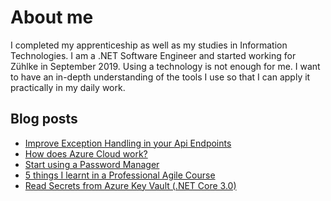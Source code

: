 # About me
I completed my apprenticeship as well as my studies in Information Technologies. I am a .NET Software Engineer and started working for Zühlke in September 2019. Using a technology is not enough for me. I want to have an in-depth understanding of the tools I use so that I can apply it practically in my daily work.

## Blog posts
<!-- BLOG-POST-LIST:START -->
- [Improve Exception Handling in your Api Endpoints](https://medium.com/@alan.meile/improve-exception-handling-in-your-api-endpoints-ea809337fecc?source=rss-ccd8707e0a7b------2)
- [How does Azure Cloud work?](https://medium.com/@alan.meile/how-does-azure-cloud-work-7479b6f12979?source=rss-ccd8707e0a7b------2)
- [Start using a Password Manager](https://medium.com/@alan.meile/start-using-a-password-manager-dab736c4c0cd?source=rss-ccd8707e0a7b------2)
- [5 things I learnt in a  Professional Agile Course](https://medium.com/@alan.meile/5-things-i-learnt-in-a-professional-agile-course-7755d7a5ed54?source=rss-ccd8707e0a7b------2)
- [Read Secrets from Azure Key Vault (.NET Core 3.0)](https://medium.com/@alan.meile/read-secrets-from-azure-key-vault-net-core-3-0-982b5485f642?source=rss-ccd8707e0a7b------2)
<!-- BLOG-POST-LIST:END -->
